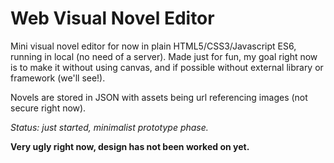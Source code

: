 # Web Visual Novel Editor
Mini visual novel editor for now in plain HTML5/CSS3/Javascript ES6, running in local (no need of a server).
Made just for fun, my goal right now is to make it without using canvas, and if possible without external library or framework (we'll see!).

Novels are stored in JSON with assets being url referencing images (not secure right now).

*Status: just started, minimalist prototype phase.*


**Very ugly right now, design has not been worked on yet.**
